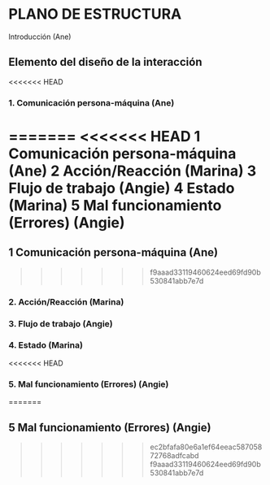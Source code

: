 # PLANO DE ESTRUCTURA
Introducción (Ane)

## **Elemento del diseño de la interacción** 

<<<<<<< HEAD
### 1. Comunicación persona-máquina (Ane)
=======
<<<<<<< HEAD
1 Comunicación persona-máquina (Ane)
2 Acción/Reacción (Marina)
3 Flujo de trabajo (Angie)
4 Estado (Marina)
5 Mal funcionamiento (Errores) (Angie)
=======
## 1 Comunicación persona-máquina (Ane)
>>>>>>> f9aaad33119460624eed69fd90b530841abb7e7d

### 2. Acción/Reacción (Marina)

### 3. Flujo de trabajo (Angie)

### 4. Estado (Marina)

<<<<<<< HEAD
### 5. Mal funcionamiento (Errores) (Angie)
=======
## 5 Mal funcionamiento (Errores) (Angie)
>>>>>>> ec2bfafa80e6a1ef64eeac58705872768adfcabd
>>>>>>> f9aaad33119460624eed69fd90b530841abb7e7d
